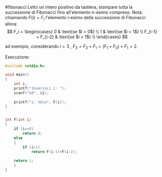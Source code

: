 #fibonacci 
Letto un intero positivo da tastiera, stampare tutta la successione di Fibonacci fino all'elemento n-esimo compreso.
Nota: chiamando $F(i)=F_i$ l'elemento i-esimo della successione di Fibonacci allora:
$$
  F_i = 
  \begin{cases}
  0 & \text{se $i = 0$} \\
  1 & \text{se $i = 1$} \\
  F_{i-1} + F_{i-2} & \text{se $i > 1$} \\
  \end{cases}
$$

ad esempio, considerando $i=3$ , $F_3 = F_2+F_1 = (F_1+F_0)+F_1 = 2$.

Esecuzione:
```c
#include <stdio.h>

void main()
{
    int i;
    printf("Inserisci i: ");
    scanf("%d", &i);
    
    printf("i: %d\n", F(i));
}


int F(int i)
{
    if (i==0)
        return 0;
    else
    {
        if (i>1)
            return F(i-1)+F(i-2);
            
    return 1;
    }
}
```
